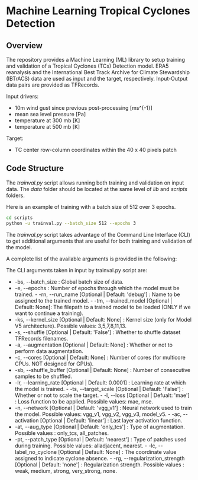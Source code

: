 # Machine Learning Tropical Cyclones Detection

## Overview
The repository provides a Machine Learning (ML) library to setup training and validation of a Tropical Cyclones (TCs) Detection model. ERA5 reanalysis and the International Best Track Archive for Climate Stewardship (IBTrACS) data are used as input and the target, respectively. Input-Output data pairs are provided as TFRecords.

Input drivers:
- 10m wind gust since previous post-processing [ms^{-1}]
- mean sea level pressure [Pa]
- temperature at 300 mb [K]
- temperature at 500 mb [K]

Target:
- TC center row-column coordinates within the 40 x 40 pixels patch 

## Code Structure

The _trainval.py_ script allows running both training and validation on input data. The _data_ folder should be located at the same level of _lib_ and _scripts_ folders. 

Here is an example of training with a batch size of 512 over 3 epochs.

```bash
cd scripts
python -u trainval.py --batch_size 512 --epochs 3
```
The _trainval.py_ script takes advantage of the Command Line Interface (CLI) to get additional arguments that are useful for both training and validation of the model.

A complete list of the available arguments is provided in the following:

The CLI arguments taken in input by trainval.py script are:
- -bs, --batch_size : Global batch size of data.
- -e, --epochs : Number of epochs through which the model must be trained.
- -rn, --run_name [Optional | Default: 'debug'] : Name to be assigned to the trained model. 
- -tm, --trained_model [Optional | Default: None]: The filepath to a trained model to be loaded (ONLY if we want to continue a training).
- -ks, --kernel_size [Optional | Default: None] : Kernel size (only for Model V5 architecture). Possible values: 3,5,7,8,11,13. 
- -s, --shuffle [Optional | Default: 'False'] : Whether to shuffle dataset TFRecords filenames.
- -a, --augmentation [Optional | Default: None] : Whether or not to perform data augmentation.
- -c, --cores [Optional | Default: None] : Number of cores (for multicore CPUs. NOT designed for GPUs).
- -sb, --shuffle_buffer [Optional | Default: None] :  Number of consecutive samples to be shuffled.
- -lr, --learning_rate [Optional | Default: 0.0001] : Learning rate at which the model is trained.
- -ts, --target_scale [Optional | Default: 'False'] : Whether or not to scale the target.
- -l, --loss [Optional | Defualt: 'mae'] : Loss function to be applied. Possible values: mae, mse.
- -n, --network [Optional | Default: 'vgg_v1'] : Neural network used to train the model. Possible values: vgg_v1, vgg_v2, vgg_v3, model_v5.
- -ac, --activation [Optional | Default: 'linear'] : Last layer activation function.
- -at, --aug_type [Optional | Default: 'only_tcs'] : Type of augmentation. Possible values : only_tcs, all_patches.
- -pt, --patch_type [Optional | Default: 'nearest'] : Type of patches used during training. Possible values: alladjacent, nearest.
- -lc, --label_no_cyclone [Optional | Default: None] : The coordinate value assigned to indicate cyclone absence.
- -rg, --regularization_strength [Optional | Default: 'none'] : Regularization strength. Possible values : weak, medium, strong, very_strong, none.




